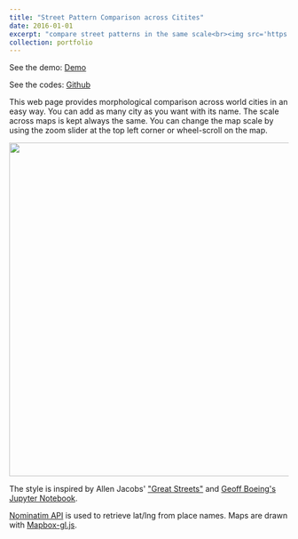 ```yaml
---
title: "Street Pattern Comparison across Citites"
date: 2016-01-01
excerpt: "compare street patterns in the same scale<br><img src='https://cloud.githubusercontent.com/assets/3218468/26832154/9046b42c-4a9c-11e7-8bfb-e5327a04e760.png' width='500'>"
collection: portfolio
---
```


See the demo:
[Demo](https://yonghah.github.io/morphology-sbs/)

See the codes:
[Github](https://github.com/yonghah/morphology-sbs)

This web page provides morphological comparison across world cities in an easy way. You can add as many city as you want with its name. The scale across maps is kept always the same. You can change the map scale by using the zoom slider at the top left corner or wheel-scroll on the map.

<div>
	<img width='600' height='600'  src="https://cloud.githubusercontent.com/assets/3218468/26832154/9046b42c-4a9c-11e7-8bfb-e5327a04e760.png"/>
</div>

The style is inspired by Allen Jacobs' ["Great Streets"](https://www.amazon.com/Great-Streets-Press-Allan-Jacobs/dp/0262600234) and [Geoff Boeing's Jupyter Notebook](http://geoffboeing.com/2017/01/). 

[Nominatim API](http://wiki.openstreetmap.org/wiki/Nominatim) is used to retrieve lat/lng from place names. Maps are drawn with [Mapbox-gl.js](https://www.mapbox.com/mapbox-gl-js/api/). 

